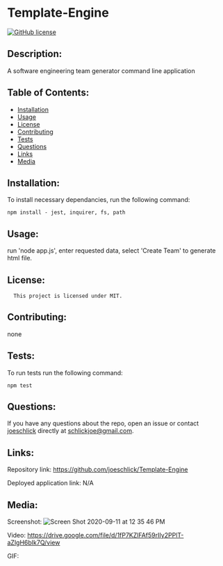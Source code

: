 # Template-Engine
[![GitHub license](https://img.shields.io/badge/license-MIT-blue.svg)](https://github.com/joeschlick/template-engine)

## Description:

A software engineering team generator command line application

## Table of Contents:

* [Installation](#installation)
* [Usage](#usage)
* [License](#license)
* [Contributing](#contributing)
* [Tests](#tests)
* [Questions](#questions)
* [Links](#links)
* [Media](#media)

## Installation:

To install necessary dependancies, run the following command:

```
npm install - jest, inquirer, fs, path
```

## Usage:

run 'node app.js', enter requested data, select 'Create Team' to generate html file.

## License:
      
      This project is licensed under MIT.

## Contributing:

none

## Tests:

To run tests run the following command:

```
npm test
```

## Questions:

If you have any questions about the repo, open an issue or contact [joeschlick](https://github.com/joeschlick/Template-Engine) directly at schlickjoe@gmail.com.

## Links:

Repository link: https://github.com/joeschlick/Template-Engine

Deployed application link: N/A

## Media:

Screenshot: ![Screen Shot 2020-09-11 at 12 35 46 PM](https://user-images.githubusercontent.com/66143571/92967886-deb07280-f42e-11ea-81a4-754f813d3cc0.png)

Video: https://drive.google.com/file/d/1fP7KZlFAf59rIIy2PPlT-aZlgH6bIk7Q/view

GIF: 

